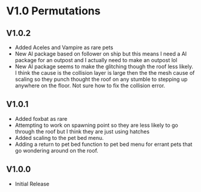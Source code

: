 # V1.0 Permutations

## V1.0.2
* Added Aceles and Vampire as rare pets
* New AI package based on follower on ship but this means I need a AI package for an outpost and I actually need to make an outpost lol
* New AI package seems to make the glitching though the roof less likely. I think the cause is the collision layer is large then the the mesh cause of scaling so they punch thought the roof on any stumble to stepping up anywhere on the floor. Not sure how to fix the collision error. 

## V1.0.1
* Added foxbat as rare
* Attempting to work on spawning point so they are less likely to go through the roof but I think they are just using hatches
* Added scaling to the pet bed menu.
* Adding a return to pet bed function to pet bed menu for errant pets that go wondering around on the roof. 

## V1.0.0
* Initial Release